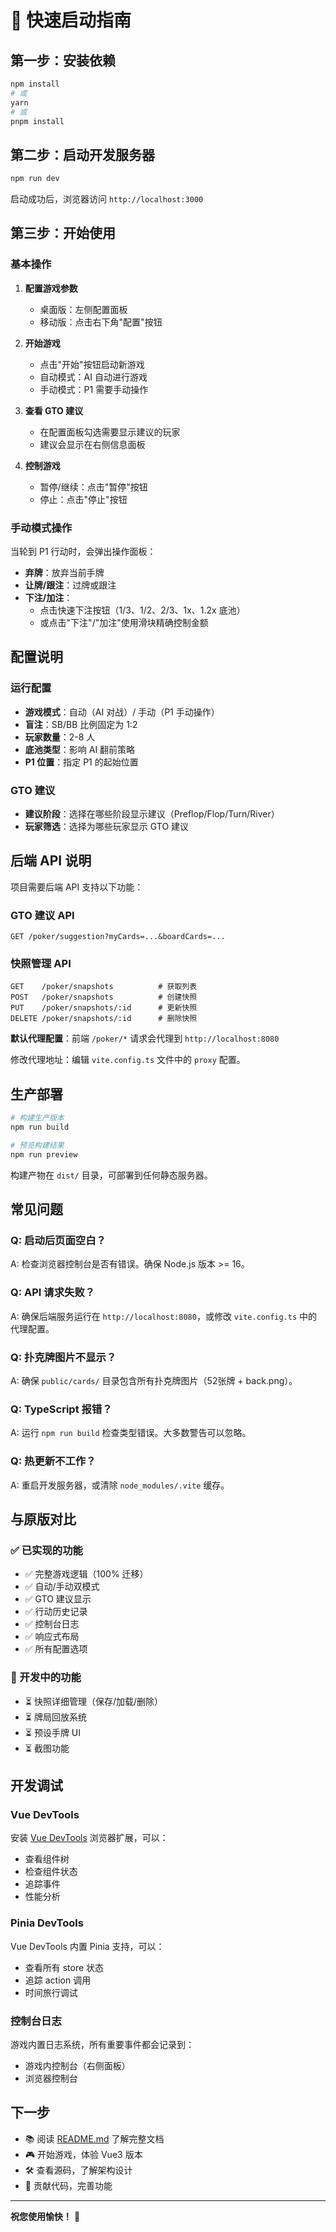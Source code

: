 # 🚀 快速启动指南

## 第一步：安装依赖

```bash
npm install
# 或
yarn
# 或
pnpm install
```

## 第二步：启动开发服务器

```bash
npm run dev
```

启动成功后，浏览器访问 `http://localhost:3000`

## 第三步：开始使用

### 基本操作

1. **配置游戏参数**
   - 桌面版：左侧配置面板
   - 移动版：点击右下角"配置"按钮

2. **开始游戏**
   - 点击"开始"按钮启动新游戏
   - 自动模式：AI 自动进行游戏
   - 手动模式：P1 需要手动操作

3. **查看 GTO 建议**
   - 在配置面板勾选需要显示建议的玩家
   - 建议会显示在右侧信息面板

4. **控制游戏**
   - 暂停/继续：点击"暂停"按钮
   - 停止：点击"停止"按钮

### 手动模式操作

当轮到 P1 行动时，会弹出操作面板：

- **弃牌**：放弃当前手牌
- **让牌/跟注**：过牌或跟注
- **下注/加注**：
  - 点击快速下注按钮（1/3、1/2、2/3、1x、1.2x 底池）
  - 或点击"下注"/"加注"使用滑块精确控制金额

## 配置说明

### 运行配置
- **游戏模式**：自动（AI 对战）/ 手动（P1 手动操作）
- **盲注**：SB/BB 比例固定为 1:2
- **玩家数量**：2-8 人
- **底池类型**：影响 AI 翻前策略
- **P1 位置**：指定 P1 的起始位置

### GTO 建议
- **建议阶段**：选择在哪些阶段显示建议（Preflop/Flop/Turn/River）
- **玩家筛选**：选择为哪些玩家显示 GTO 建议

## 后端 API 说明

项目需要后端 API 支持以下功能：

### GTO 建议 API
```
GET /poker/suggestion?myCards=...&boardCards=...
```

### 快照管理 API
```
GET    /poker/snapshots          # 获取列表
POST   /poker/snapshots          # 创建快照
PUT    /poker/snapshots/:id      # 更新快照
DELETE /poker/snapshots/:id      # 删除快照
```

**默认代理配置**：前端 `/poker/*` 请求会代理到 `http://localhost:8080`

修改代理地址：编辑 `vite.config.ts` 文件中的 `proxy` 配置。

## 生产部署

```bash
# 构建生产版本
npm run build

# 预览构建结果
npm run preview
```

构建产物在 `dist/` 目录，可部署到任何静态服务器。

## 常见问题

### Q: 启动后页面空白？
A: 检查浏览器控制台是否有错误。确保 Node.js 版本 >= 16。

### Q: API 请求失败？
A: 确保后端服务运行在 `http://localhost:8080`，或修改 `vite.config.ts` 中的代理配置。

### Q: 扑克牌图片不显示？
A: 确保 `public/cards/` 目录包含所有扑克牌图片（52张牌 + back.png）。

### Q: TypeScript 报错？
A: 运行 `npm run build` 检查类型错误。大多数警告可以忽略。

### Q: 热更新不工作？
A: 重启开发服务器，或清除 `node_modules/.vite` 缓存。

## 与原版对比

### ✅ 已实现的功能
- ✅ 完整游戏逻辑（100% 迁移）
- ✅ 自动/手动双模式
- ✅ GTO 建议显示
- ✅ 行动历史记录
- ✅ 控制台日志
- ✅ 响应式布局
- ✅ 所有配置选项

### 🚧 开发中的功能
- ⏳ 快照详细管理（保存/加载/删除）
- ⏳ 牌局回放系统
- ⏳ 预设手牌 UI
- ⏳ 截图功能

## 开发调试

### Vue DevTools
安装 [Vue DevTools](https://devtools.vuejs.org/) 浏览器扩展，可以：
- 查看组件树
- 检查组件状态
- 追踪事件
- 性能分析

### Pinia DevTools
Vue DevTools 内置 Pinia 支持，可以：
- 查看所有 store 状态
- 追踪 action 调用
- 时间旅行调试

### 控制台日志
游戏内置日志系统，所有重要事件都会记录到：
- 游戏内控制台（右侧面板）
- 浏览器控制台

## 下一步

- 📚 阅读 [README.md](./README.md) 了解完整文档
- 🎮 开始游戏，体验 Vue3 版本
- 🛠️ 查看源码，了解架构设计
- 🤝 贡献代码，完善功能

---

**祝您使用愉快！** 🎉